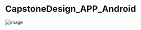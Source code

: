 # CapstoneDesign_APP_Android

![image](https://user-images.githubusercontent.com/75834395/103761463-0cfb3300-505a-11eb-8b1c-724f9fc3ab35.png)
